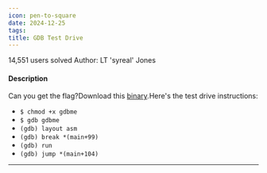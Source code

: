 ```yaml
---
icon: pen-to-square
date: 2024-12-25
tags: 
title: GDB Test Drive
---
```

14,551 users solved
Author: LT 'syreal' Jones

#### Description

Can you get the flag?Download this [binary](https://artifacts.picoctf.net/c/85/gdbme).Here's the test drive instructions:

- `$ chmod +x gdbme`
- `$ gdb gdbme`
- `(gdb) layout asm`
- `(gdb) break *(main+99)`
- `(gdb) run`
- `(gdb) jump *(main+104)`

----
